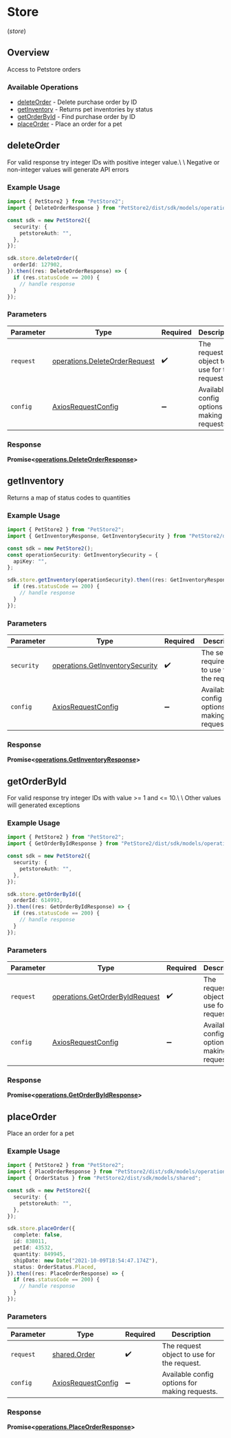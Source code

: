 # Store
(*store*)

## Overview

Access to Petstore orders

### Available Operations

* [deleteOrder](#deleteorder) - Delete purchase order by ID
* [getInventory](#getinventory) - Returns pet inventories by status
* [getOrderById](#getorderbyid) - Find purchase order by ID
* [placeOrder](#placeorder) - Place an order for a pet

## deleteOrder

For valid response try integer IDs with positive integer value.\ \ Negative or non-integer values will generate API errors

### Example Usage

```typescript
import { PetStore2 } from "PetStore2";
import { DeleteOrderResponse } from "PetStore2/dist/sdk/models/operations";

const sdk = new PetStore2({
  security: {
    petstoreAuth: "",
  },
});

sdk.store.deleteOrder({
  orderId: 127902,
}).then((res: DeleteOrderResponse) => {
  if (res.statusCode == 200) {
    // handle response
  }
});
```

### Parameters

| Parameter                                                                      | Type                                                                           | Required                                                                       | Description                                                                    |
| ------------------------------------------------------------------------------ | ------------------------------------------------------------------------------ | ------------------------------------------------------------------------------ | ------------------------------------------------------------------------------ |
| `request`                                                                      | [operations.DeleteOrderRequest](../../models/operations/deleteorderrequest.md) | :heavy_check_mark:                                                             | The request object to use for the request.                                     |
| `config`                                                                       | [AxiosRequestConfig](https://axios-http.com/docs/req_config)                   | :heavy_minus_sign:                                                             | Available config options for making requests.                                  |


### Response

**Promise<[operations.DeleteOrderResponse](../../models/operations/deleteorderresponse.md)>**


## getInventory

Returns a map of status codes to quantities

### Example Usage

```typescript
import { PetStore2 } from "PetStore2";
import { GetInventoryResponse, GetInventorySecurity } from "PetStore2/dist/sdk/models/operations";

const sdk = new PetStore2();
const operationSecurity: GetInventorySecurity = {
  apiKey: "",
};

sdk.store.getInventory(operationSecurity).then((res: GetInventoryResponse) => {
  if (res.statusCode == 200) {
    // handle response
  }
});
```

### Parameters

| Parameter                                                                          | Type                                                                               | Required                                                                           | Description                                                                        |
| ---------------------------------------------------------------------------------- | ---------------------------------------------------------------------------------- | ---------------------------------------------------------------------------------- | ---------------------------------------------------------------------------------- |
| `security`                                                                         | [operations.GetInventorySecurity](../../models/operations/getinventorysecurity.md) | :heavy_check_mark:                                                                 | The security requirements to use for the request.                                  |
| `config`                                                                           | [AxiosRequestConfig](https://axios-http.com/docs/req_config)                       | :heavy_minus_sign:                                                                 | Available config options for making requests.                                      |


### Response

**Promise<[operations.GetInventoryResponse](../../models/operations/getinventoryresponse.md)>**


## getOrderById

For valid response try integer IDs with value >= 1 and <= 10.\ \ Other values will generated exceptions

### Example Usage

```typescript
import { PetStore2 } from "PetStore2";
import { GetOrderByIdResponse } from "PetStore2/dist/sdk/models/operations";

const sdk = new PetStore2({
  security: {
    petstoreAuth: "",
  },
});

sdk.store.getOrderById({
  orderId: 614993,
}).then((res: GetOrderByIdResponse) => {
  if (res.statusCode == 200) {
    // handle response
  }
});
```

### Parameters

| Parameter                                                                        | Type                                                                             | Required                                                                         | Description                                                                      |
| -------------------------------------------------------------------------------- | -------------------------------------------------------------------------------- | -------------------------------------------------------------------------------- | -------------------------------------------------------------------------------- |
| `request`                                                                        | [operations.GetOrderByIdRequest](../../models/operations/getorderbyidrequest.md) | :heavy_check_mark:                                                               | The request object to use for the request.                                       |
| `config`                                                                         | [AxiosRequestConfig](https://axios-http.com/docs/req_config)                     | :heavy_minus_sign:                                                               | Available config options for making requests.                                    |


### Response

**Promise<[operations.GetOrderByIdResponse](../../models/operations/getorderbyidresponse.md)>**


## placeOrder

Place an order for a pet

### Example Usage

```typescript
import { PetStore2 } from "PetStore2";
import { PlaceOrderResponse } from "PetStore2/dist/sdk/models/operations";
import { OrderStatus } from "PetStore2/dist/sdk/models/shared";

const sdk = new PetStore2({
  security: {
    petstoreAuth: "",
  },
});

sdk.store.placeOrder({
  complete: false,
  id: 838011,
  petId: 43532,
  quantity: 849945,
  shipDate: new Date("2021-10-09T18:54:47.174Z"),
  status: OrderStatus.Placed,
}).then((res: PlaceOrderResponse) => {
  if (res.statusCode == 200) {
    // handle response
  }
});
```

### Parameters

| Parameter                                                    | Type                                                         | Required                                                     | Description                                                  |
| ------------------------------------------------------------ | ------------------------------------------------------------ | ------------------------------------------------------------ | ------------------------------------------------------------ |
| `request`                                                    | [shared.Order](../../models/shared/order.md)                 | :heavy_check_mark:                                           | The request object to use for the request.                   |
| `config`                                                     | [AxiosRequestConfig](https://axios-http.com/docs/req_config) | :heavy_minus_sign:                                           | Available config options for making requests.                |


### Response

**Promise<[operations.PlaceOrderResponse](../../models/operations/placeorderresponse.md)>**

